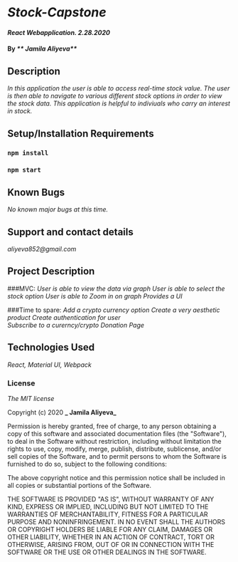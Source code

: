 # _Stock-Capstone_

#### _React Webapplication. 2.28.2020_

#### By _** Jamila Aliyeva**_

## Description

_In this application the user is able to access real-time stock value. The user is then able to navigate to various different stock options in order to view the stock data. This application is helpful to indiviuals who carry an interest in stock._


## Setup/Installation Requirements

### `npm install`
### `npm start`


## Known Bugs

_No known major bugs at this time._

## Support and contact details

_aliyeva852@gmail.com_

## Project Description 

###MVC: 
_User is able to view the data via graph_
_User is able to select the stock option_
_User is able to Zoom in on graph_ 
_Provides a UI_



###Time to spare: 
_Add a crypto currency  option_
_Create a very aesthetic product_ 
_Create authentication for user_  
_Subscribe to a curerncy/crypto_
_Donation Page_

## Technologies Used

_React, Material UI, Webpack_


### License

*The MIT license*

Copyright (c) 2020 **_ Jamila Aliyeva_**

Permission is hereby granted, free of charge, 
to any person obtaining a copy of this software and 
associated documentation files (the "Software"), to 
deal in the Software without restriction, including 
without limitation the rights to use, copy, modify, 
merge, publish, distribute, sublicense, and/or sell 
copies of the Software, and to permit persons to whom 
the Software is furnished to do so, 
subject to the following conditions:

The above copyright notice and this permission notice 
shall be included in all copies or substantial portions of the Software.

THE SOFTWARE IS PROVIDED "AS IS", WITHOUT WARRANTY OF ANY KIND, 
EXPRESS OR IMPLIED, INCLUDING BUT NOT LIMITED TO THE WARRANTIES 
OF MERCHANTABILITY, FITNESS FOR A PARTICULAR PURPOSE AND NONINFRINGEMENT. 
IN NO EVENT SHALL THE AUTHORS OR COPYRIGHT HOLDERS BE LIABLE FOR 
ANY CLAIM, DAMAGES OR OTHER LIABILITY, WHETHER IN AN ACTION OF CONTRACT, 
TORT OR OTHERWISE, ARISING FROM, OUT OF OR IN CONNECTION WITH THE 
SOFTWARE OR THE USE OR OTHER DEALINGS IN THE SOFTWARE.
 


